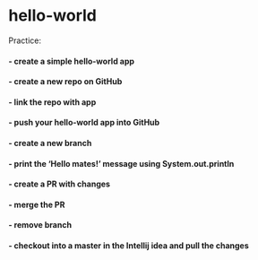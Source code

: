 # hello-world
Practice:
#### - create a simple hello-world app
#### - create a new repo on GitHub
#### - link the repo with app
#### - push your hello-world app into GitHub
#### - create a new branch
#### - print the ‘Hello mates!’ message using System.out.println
#### - create a PR with changes
#### - merge the PR
#### - remove branch
#### - checkout into a master in the Intellij idea and pull the changes